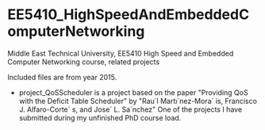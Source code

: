 # EE5410_HighSpeedAndEmbeddedComputerNetworking
Middle East Technical University, EE5410 High Speed and Embedded Computer Networking course, related projects

Included files are from year 2015.

- project_QoSScheduler is a project based on the paper "Providing QoS with the Deficit Table Scheduler" by "Rau´l Martı´nez-Mora´ is, Francisco J. Alfaro-Corte´ s, and Jose´ L. Sa´nchez"
One of the projects I have submitted during my unfinished PhD course load.

